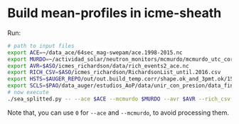 # Build mean-profiles in icme-sheath

Run:
```bash
# path to input files
export ACE=~/data_ace/64sec_mag-swepam/ace.1998-2015.nc
export MURDO=~/actividad_solar/neutron_monitors/mcmurdo/mcmurdo_utc_correg.dat
export AVR=$ASO/icmes_richardson/data/rich_events2_ace.nc
export RICH_CSV=$ASO/icmes_richardson/RichardsonList_until.2016.csv
export HSTS=$AUGER_REPO/out/out.build_temp.corr/shape.ok_and_3pmt.ok/15min/histos_temp.corrected.h5
export SCLS=$PAO/data_auger/estudios_AoP/data/unir_con_presion/data_final_2006-2013.h5
# now execute
./sea_splitted.py -- --ace $ACE --mcmurdo $MURDO --avr $AVR --rich_csv $RICH_CSV --auger_hsts $HSTS --auger_scls $SCLS --dir_plot ../plots3 --dir_data ../ascii3 --suffix _auger_ --icme_flag 0.1.2.2H --struct sh.i
```
Note that, you can use `0` for `--ace` and `--mcmurdo`, to avoid processing them.
